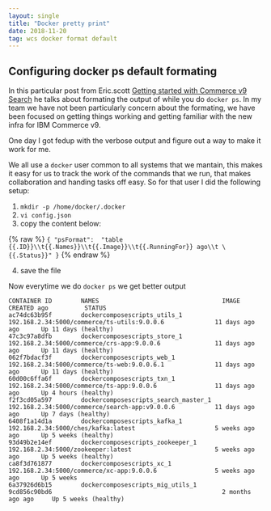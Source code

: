 ```yaml
---
layout: single
title: "Docker pretty print"
date: 2018-11-20
tag: wcs docker format default
---
```

## Configuring docker ps default formating
In this particular post from Eric.scott [Getting started with Commerce v9 Search](https://www.ibm.com/developerworks/community/blogs/wcs/entry/Getting_Started_With_Commerce_v9_Search?lang=en)
he talks about formating the output of while you do `docker ps`. In my team we have not been particularly concern about the formating, we have been focused on getting things working and getting familiar with the new infra for IBM Commerce v9.

One day I got fedup with the verbose output and figure out a way to make it work for me. 

We all use a `docker` user common to all systems that we mantain, this makes it easy for us to track the work of the commands that we run, that makes collaboration and handing tasks off easy. So for that user I did the following setup:

1. `mkdir -p /home/docker/.docker`
2. `vi config.json`
3. copy the content below:

{% raw %}
    ```
    {
        "psFormat":  "table {{.ID}}\\t{{.Names}}\\t{{.Image}}\\t{{.RunningFor}} ago\\t \{{.Status}}"
    }
    ```
{% endraw %}

4. save the file

Now everytime we do `docker ps` we get better output
```
CONTAINER ID        NAMES                                  IMAGE                                                      CREATED ago          STATUS
ac74dc63b95f        dockercomposescripts_utils_1           192.168.2.34:5000/commerce/ts-utils:9.0.0.6              11 days ago ago      Up 11 days (healthy)
47c3c97a8dfb        dockercomposescripts_store_1           192.168.2.34:5000/commerce/crs-app:9.0.0.6               11 days ago ago      Up 11 days (healthy)
062f7bdacf3f        dockercomposescripts_web_1             192.168.2.34:5000/commerce/ts-web:9.0.0.6.1              11 days ago ago      Up 11 days (healthy)
60d00c6ffa6f        dockercomposescripts_txn_1             192.168.2.34:5000/commerce/ts-app:9.0.0.6                11 days ago ago      Up 4 hours (healthy)
f2f3cd05a597        dockercomposescripts_search_master_1   192.168.2.34:5000/commerce/search-app:v9.0.0.6           11 days ago ago      Up 7 days (healthy)
6408f1a14d1a        dockercomposescripts_kafka_1           192.168.2.34:5000/ches/kafka:latest                      5 weeks ago ago      Up 5 weeks (healthy)
93d49b2e14ef        dockercomposescripts_zookeeper_1       192.168.2.34:5000/zookeeper:latest                       5 weeks ago ago      Up 5 weeks (healthy)
ca8f3d761877        dockercomposescripts_xc_1              192.168.2.34:5000/commerce/xc-app:9.0.0.6                5 weeks ago ago      Up 5 weeks
6a37926d6b15        dockercomposescripts_mig_utils_1       9cd856c90bd6                                               2 months ago ago     Up 5 weeks (healthy)
```

